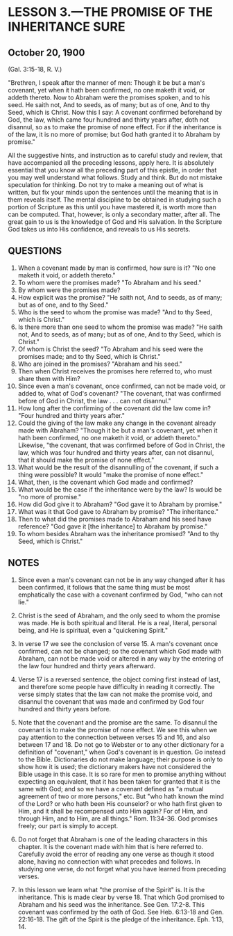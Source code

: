 # LESSON 3.—THE PROMISE OF THE INHERITANCE SURE

## October 20, 1900

(Gal. 3:15-18, R. V.)

"Brethren, I speak after the manner of men: Though it be but a man's covenant, yet when it hath been confirmed, no one maketh it void, or addeth thereto. Now to Abraham were the promises spoken, and to his seed. He saith not, And to seeds, as of many; but as of one, And to thy Seed, which is Christ. Now this I say: A covenant confirmed beforehand by God, the law, which came four hundred and thirty years after, doth not disannul, so as to make the promise of none effect. For if the inheritance is of the law, it is no more of promise; but God hath granted it to Abraham by promise."

All the suggestive hints, and instruction as to careful study and review, that have accompanied all the preceding lessons, apply here. It is absolutely essential that you know all the preceding part of this epistle, in order that you may well understand what follows. Study and think. But do not mistake speculation for thinking. Do not try to make a meaning out of what is written, but fix your minds upon the sentences until the meaning that is in them reveals itself. The mental discipline to be obtained in studying such a portion of Scripture as this until you have mastered it, is worth more than can be computed. That, however, is only a secondary matter, after all. The great gain to us is the knowledge of God and His salvation. In the Scripture God takes us into His confidence, and reveals to us His secrets.

## QUESTIONS

1. When a covenant made by man is confirmed, how sure is it?
   "No one maketh it void, or addeth thereto."
2. To whom were the promises made?
   "To Abraham and his seed."
3. By whom were the promises made?
4. How explicit was the promise?
   "He saith not, And to seeds, as of many; but as of one, and to thy Seed."
5. Who is the seed to whom the promise was made?
   "And to thy Seed, which is Christ."
6. Is there more than one seed to whom the promise was made?
   "He saith not, And to seeds, as of many; but as of one, And to thy Seed, which is Christ."
7. Of whom is Christ the seed?
   "To Abraham and his seed were the promises made; and to thy Seed, which is Christ."
8. Who are joined in the promises?
   "Abraham and his seed."
9. Then when Christ receives the promises here referred to, who must share them with Him?
10. Since even a man's covenant, once confirmed, can not be made void, or added to, what of God's covenant?
    "The covenant, that was confirmed before of God in Christ, the law . . . can not disannul."
11. How long after the confirming of the covenant did the law come in?
    "Four hundred and thirty years after."
12. Could the giving of the law make any change in the covenant already made with Abraham?
    "Though it be but a man's covenant, yet when it hath been confirmed, no one maketh it void, or addeth thereto." Likewise, "the covenant, that was confirmed before of God in Christ, the law, which was four hundred and thirty years after, can not disannul, that it should make the promise of none effect."
13. What would be the result of the disannulling of the covenant, if such a thing were possible?
    It would "make the promise of none effect."
14. What, then, is the covenant which God made and confirmed?
15. What would be the case if the inheritance were by the law?
    Is would be "no more of promise."
16. How did God give it to Abraham?
    "God gave it to Abraham by promise."
17. What was it that God gave to Abraham by promise?
    "The inheritance."
18. Then to what did the promises made to Abraham and his seed have reference?
    "God gave it [the inheritance] to Abraham by promise."
19. To whom besides Abraham was the inheritance promised?
    "And to thy Seed, which is Christ."

## NOTES

1. Since even a man's covenant can not be in any way changed after it has been confirmed, it follows that the same thing must be most emphatically the case with a covenant confirmed by God, "who can not lie."

2. Christ is the seed of Abraham, and the only seed to whom the promise was made. He is both spiritual and literal. He is a real, literal, personal being, and He is spiritual, even a "quickening Spirit."

3. In verse 17 we see the conclusion of verse 15. A man's covenant once confirmed, can not be changed; so the covenant which God made with Abraham, can not be made void or altered in any way by the entering of the law four hundred and thirty years afterward.

4. Verse 17 is a reversed sentence, the object coming first instead of last, and therefore some people have difficulty in reading it correctly. The verse simply states that the law can not make the promise void, and disannul the covenant that was made and confirmed by God four hundred and thirty years before.

5. Note that the covenant and the promise are the same. To disannul the covenant is to make the promise of none effect. We see this when we pay attention to the connection between verses 15 and 16, and also between 17 and 18. Do not go to Webster or to any other dictionary for a definition of "covenant," when God's covenant is in question. Go instead to the Bible. Dictionaries do not make language; their purpose is only to show how it is used; the dictionary makers have not considered the Bible usage in this case. It is so rare for men to promise anything without expecting an equivalent, that it has been taken for granted that it is the same with God; and so we have a covenant defined as "a mutual agreement of two or more persons," etc. But "who hath known the mind of the Lord? or who hath been His counselor? or who hath first given to Him, and it shall be recompensed unto Him again? For of Him, and through Him, and to Him, are all things." Rom. 11:34-36. God promises freely; our part is simply to accept.

6. Do not forget that Abraham is one of the leading characters in this chapter. It is the covenant made with him that is here referred to. Carefully avoid the error of reading any one verse as though it stood alone, having no connection with what precedes and follows. In studying one verse, do not forget what you have learned from preceding verses.

7. In this lesson we learn what "the promise of the Spirit" is. It is the inheritance. This is made clear by verse 18. That which God promised to Abraham and his seed was the inheritance. See Gen. 17:2-8. This covenant was confirmed by the oath of God. See Heb. 6:13-18 and Gen. 22:16-18. The gift of the Spirit is the pledge of the inheritance. Eph. 1:13, 14.